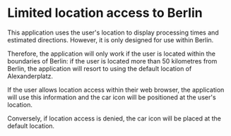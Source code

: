 # Limited location access to Berlin

This application uses the user's location to display processing times and estimated directions. However, it is only designed for use within Berlin. 

Therefore, the application will only work if the user is located within the boundaries of Berlin: if the user is located more than 50 kilometres from Berlin, the application will resort to using the default location of Alexanderplatz.

If the user allows location access within their web browser, the application will use this information and the car icon will be positioned at the user's location. 

Conversely, if location access is denied, the car icon will be placed at the default location.